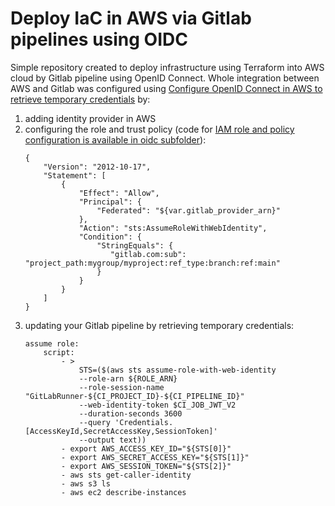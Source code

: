 # Deploy IaC in AWS via Gitlab pipelines using OIDC

Simple repository created to deploy infrastructure using Terraform into AWS cloud by Gitlab pipeline using OpenID Connect. Whole integration between AWS and Gitlab was configured using [Configure OpenID Connect in AWS to retrieve temporary credentials](https://docs.gitlab.com/ee/ci/cloud_services/aws/) by:
1. adding identity provider in AWS
1. configuring the role and trust policy (code for [IAM role and policy configuration is available in oidc subfolder](oidc)):
    ```
    {
        "Version": "2012-10-17",
        "Statement": [
            {
                "Effect": "Allow",
                "Principal": {
                    "Federated": "${var.gitlab_provider_arn}"
                },
                "Action": "sts:AssumeRoleWithWebIdentity",
                "Condition": {
                    "StringEquals": {
                       "gitlab.com:sub": "project_path:mygroup/myproject:ref_type:branch:ref:main"
                    }
                }
            }
        ]
    }
    ```
2. updating your Gitlab pipeline by retrieving temporary credentials:
    ```
    assume role:
        script:
            - >
                STS=($(aws sts assume-role-with-web-identity
                --role-arn ${ROLE_ARN}
                --role-session-name "GitLabRunner-${CI_PROJECT_ID}-${CI_PIPELINE_ID}"
                --web-identity-token $CI_JOB_JWT_V2
                --duration-seconds 3600
                --query 'Credentials.[AccessKeyId,SecretAccessKey,SessionToken]'
                --output text))
            - export AWS_ACCESS_KEY_ID="${STS[0]}"
            - export AWS_SECRET_ACCESS_KEY="${STS[1]}"
            - export AWS_SESSION_TOKEN="${STS[2]}"
            - aws sts get-caller-identity
            - aws s3 ls
            - aws ec2 describe-instances
    ```
